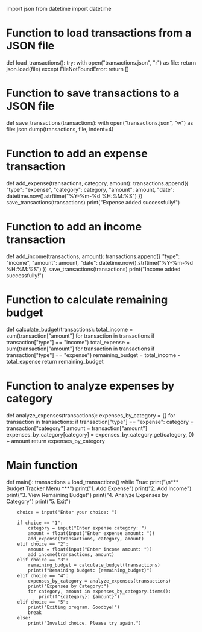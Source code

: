 import json
from datetime import datetime

# Function to load transactions from a JSON file
def load_transactions():
    try:
        with open("transactions.json", "r") as file:
            return json.load(file)
    except FileNotFoundError:
        return []

# Function to save transactions to a JSON file
def save_transactions(transactions):
    with open("transactions.json", "w") as file:
        json.dump(transactions, file, indent=4)

# Function to add an expense transaction
def add_expense(transactions, category, amount):
    transactions.append({
        "type": "expense",
        "category": category,
        "amount": amount,
        "date": datetime.now().strftime("%Y-%m-%d %H:%M:%S")
    })
    save_transactions(transactions)
    print("Expense added successfully!")

# Function to add an income transaction
def add_income(transactions, amount):
    transactions.append({
        "type": "income",
        "amount": amount,
        "date": datetime.now().strftime("%Y-%m-%d %H:%M:%S")
    })
    save_transactions(transactions)
    print("Income added successfully!")

# Function to calculate remaining budget
def calculate_budget(transactions):
    total_income = sum(transaction["amount"] for transaction in transactions if transaction["type"] == "income")
    total_expense = sum(transaction["amount"] for transaction in transactions if transaction["type"] == "expense")
    remaining_budget = total_income - total_expense
    return remaining_budget

# Function to analyze expenses by category
def analyze_expenses(transactions):
    expenses_by_category = {}
    for transaction in transactions:
        if transaction["type"] == "expense":
            category = transaction["category"]
            amount = transaction["amount"]
            expenses_by_category[category] = expenses_by_category.get(category, 0) + amount
    return expenses_by_category

# Main function
def main():
    transactions = load_transactions()
    while True:
        print("\n*** Budget Tracker Menu ***")
        print("1. Add Expense")
        print("2. Add Income")
        print("3. View Remaining Budget")
        print("4. Analyze Expenses by Category")
        print("5. Exit")

        choice = input("Enter your choice: ")

        if choice == "1":
            category = input("Enter expense category: ")
            amount = float(input("Enter expense amount: "))
            add_expense(transactions, category, amount)
        elif choice == "2":
            amount = float(input("Enter income amount: "))
            add_income(transactions, amount)
        elif choice == "3":
            remaining_budget = calculate_budget(transactions)
            print(f"Remaining budget: {remaining_budget}")
        elif choice == "4":
            expenses_by_category = analyze_expenses(transactions)
            print("Expenses by Category:")
            for category, amount in expenses_by_category.items():
                print(f"{category}: {amount}")
        elif choice == "5":
            print("Exiting program. Goodbye!")
            break
        else:
            print("Invalid choice. Please try again.")


